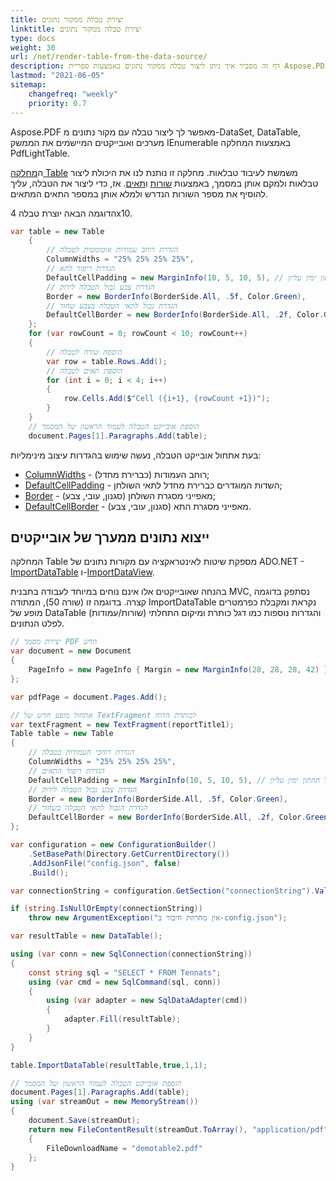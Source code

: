 ```yaml
---
title: יצירת טבלה ממקור נתונים
linktitle: יצירת טבלה ממקור נתונים
type: docs
weight: 30
url: /net/render-table-from-the-data-source/
description: דף זה מסביר איך ניתן ליצור טבלה ממקור נתונים באמצעות ספריית Aspose.PDF.
lastmod: "2021-06-05"
sitemap:
    changefreq: "weekly"
    priority: 0.7
---
```


Aspose.PDF מאפשר לך ליצור טבלה עם מקור נתונים מ-DataSet, DataTable, מערכים ואובייקטים המיישמים את הממשק IEnumerable באמצעות המחלקה PdfLightTable.

ה[מחלקה Table](https://reference.aspose.com/pdf/net/aspose.pdf/table) משמשת לעיבוד טבלאות. מחלקה זו נותנת לנו את היכולת ליצור טבלאות ולמקם אותן במסמך, באמצעות [שורות](https://reference.aspose.com/pdf/net/aspose.pdf/rows) ו[תאים](https://reference.aspose.com/pdf/net/aspose.pdf/cell). אז, כדי ליצור את הטבלה, עליך להוסיף את מספר השורות הנדרש ולמלא אותן במספר התאים המתאים.

הדוגמה הבאה יוצרת טבלה 4x10.

```csharp
var table = new Table
    {
        // הגדרת רוחב עמודות אוטומטית לטבלה
        ColumnWidths = "25% 25% 25% 25%",
        // הגדרת ריפוד לתא
        DefaultCellPadding = new MarginInfo(10, 5, 10, 5), // שמאל תחתון ימין עליון
        // הגדרת צבע גבול הטבלה לירוק
        Border = new BorderInfo(BorderSide.All, .5f, Color.Green),
        // הגדרת גבול לתאי הטבלה בצבע שחור
        DefaultCellBorder = new BorderInfo(BorderSide.All, .2f, Color.Green),
    };
    for (var rowCount = 0; rowCount < 10; rowCount++)
    {
        // הוספת שורה לטבלה
        var row = table.Rows.Add();
        // הוספת תאים לטבלה
        for (int i = 0; i < 4; i++)
        {
            row.Cells.Add($"Cell ({i+1}, {rowCount +1})");
        }
    }
    // הוספת אובייקט הטבלה לעמוד הראשון של המסמך
    document.Pages[1].Paragraphs.Add(table);
```
בעת אתחול אובייקט הטבלה, נעשה שימוש בהגדרות עיצוב מינימליות:

* [ColumnWidths](https://reference.aspose.com/pdf/net/aspose.pdf/table/properties/columnwidths) - רוחב העמודות (כברירת מחדל);
* [DefaultCellPadding](https://reference.aspose.com/pdf/net/aspose.pdf/table/properties/defaultcellpadding) - השדות המוגדרים כברירת מחדל לתאי השולחן;
* [Border](https://reference.aspose.com/pdf/net/aspose.pdf/table/properties/border) - מאפייני מסגרת השולחן (סגנון, עובי, צבע);
* [DefaultCellBorder](https://reference.aspose.com/pdf/net/aspose.pdf/table/properties/defaultcellborder) - מאפייני מסגרת התא (סגנון, עובי, צבע).

## ייצוא נתונים ממערך של אובייקטים

המחלקה Table מספקת שיטות לאינטראקציה עם מקורות נתונים של ADO.NET - [ImportDataTable](https://reference.aspose.com/pdf/net/aspose.pdf.table/importdatatable/methods/1) ו-[ImportDataView](https://reference.aspose.com/pdf/net/aspose.pdf/table/methods/importdataview).

בהנחה שאובייקטים אלו אינם נוחים במיוחד לעבודה בתבנית MVC, נסתפק בדוגמה קצרה. בדוגמה זו (שורה 50), המתודה ImportDataTable נקראת ומקבלת כפרמטרים מופע של DataTable והגדרות נוספות כמו דגל כותרת ומיקום התחלתי (שורות/עמודות) לפלט הנתונים.

```csharp
// יצירת מסמך PDF חדש
var document = new Document
{
    PageInfo = new PageInfo { Margin = new MarginInfo(28, 28, 28, 42) }
};

var pdfPage = document.Pages.Add();

// אתחול מופע חדש של TextFragment לכותרת הדוח
var textFragment = new TextFragment(reportTitle1);
Table table = new Table
{
    // הגדרת רוחבי העמודות בטבלה
    ColumnWidths = "25% 25% 25% 25%",
    // הגדרת ריפוד התאים
    DefaultCellPadding = new MarginInfo(10, 5, 10, 5), // שמאל תחתון ימין עליון
    // הגדרת צבע גבול הטבלה לירוק
    Border = new BorderInfo(BorderSide.All, .5f, Color.Green),
    // הגדרת הגבול לתאי הטבלה בשחור
    DefaultCellBorder = new BorderInfo(BorderSide.All, .2f, Color.Green),
};

var configuration = new ConfigurationBuilder()
    .SetBasePath(Directory.GetCurrentDirectory())
    .AddJsonFile("config.json", false)
    .Build();

var connectionString = configuration.GetSection("connectionString").Value;

if (string.IsNullOrEmpty(connectionString))
    throw new ArgumentException("אין מחרוזת חיבור ב-config.json");

var resultTable = new DataTable();

using (var conn = new SqlConnection(connectionString))
{
    const string sql = "SELECT * FROM Tennats";
    using (var cmd = new SqlCommand(sql, conn))
    {
        using (var adapter = new SqlDataAdapter(cmd))
        {
            adapter.Fill(resultTable);
        }
    }
}

table.ImportDataTable(resultTable,true,1,1);

// הוספת אובייקט הטבלה לעמוד הראשון של המסמך
document.Pages[1].Paragraphs.Add(table);
using (var streamOut = new MemoryStream())
{
    document.Save(streamOut);
    return new FileContentResult(streamOut.ToArray(), "application/pdf")
    {
        FileDownloadName = "demotable2.pdf"
    };
}
```

